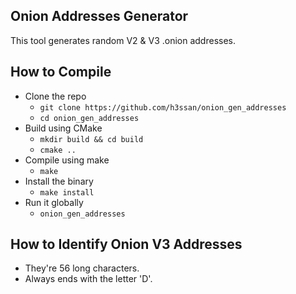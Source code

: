 ## Onion Addresses Generator

This tool generates random V2 & V3 .onion addresses.

## How to Compile

- Clone the repo
  - `git clone https://github.com/h3ssan/onion_gen_addresses`
  - `cd onion_gen_addresses`
- Build using CMake
  - `mkdir build && cd build`
  - `cmake ..`
- Compile using make
  - `make`
- Install the binary
  - `make install`
- Run it globally
  - `onion_gen_addresses`

## How to Identify Onion V3 Addresses

- They're 56 long characters.
- Always ends with the letter 'D'.
